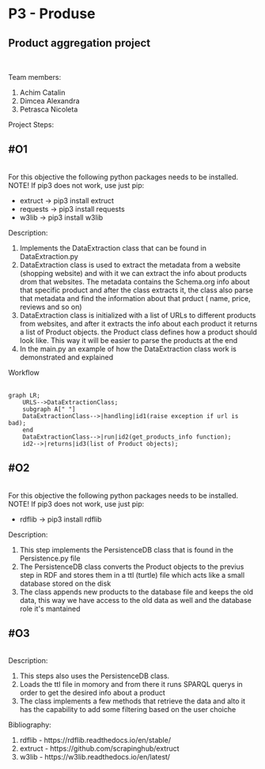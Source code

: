 # P3 - Produse
<h2> Product aggregation project</h2><br>

Team members: <br>
<ol>
  <li>Achim Catalin</li>
  <li>Dimcea Alexandra</li>
  <li>Petrasca Nicoleta</li>
</ol> 

Project Steps:<br>

<h2>#O1</h2><br>
For this objective the following python packages needs to be installed. NOTE! If pip3 does not work, use just pip:<br>
 <ul>
  <li>extruct -> pip3 install extruct</li>
  <li>requests -> pip3 install requests</li>
  <li>w3lib -> pip3 install w3lib</li>
</ul> 

Description: <br>
<ol>
  <li>Implements the DataExtraction class that can be found in DataExtraction.py</li>
  <li>DataExtraction class is used to extract the metadata from a website (shopping website) and with it we can extract the info about products drom that websites. The metadata contains the Schema.org info about that          specific product and after the class extracts it, the class also parse that metadata and find the information       about that prduct ( name, price, reviews and so on)</li>
  <li>DataExtraction class is initialized with a list of URLs to different products from websites, and after it    extracts the info about each product it returns a list of Product objects. the Product class defines how a            product should look like. This way it will be easier to parse the products at the end</li>
  <li>In the main.py an example of how the DataExtraction class work is demonstrated and explained</li>
</ol> 

Workflow<br><br>
```mermaid
graph LR;
    URLS-->DataExtractionClass;
    subgraph A[" "]
    DataExtractionClass-->|handling|id1(raise exception if url is bad);
    end
    DataExtractionClass-->|run|id2(get_products_info function);    
    id2-->|returns|id3(list of Product objects);
```

<h2>#O2</h2><br>
For this objective the following python packages needs to be installed. NOTE! If pip3 does not work, use just pip:<br>
 <ul>
  <li>rdflib -> pip3 install rdflib</li>
</ul> 

Description: <br>
<ol>
  <li>This step implements the PersistenceDB class that is found in the Persistence.py file</li>
  <li>The PersistenceDB class converts the Product objects to the previus step in RDF and stores them in a ttl
  (turtle) file which acts like a small database stored on the disk</li>
  <li>The class appends new products to the database file and keeps the old data, this way we have access to
  the old data as well and the database role it's mantained</li>
</ol> 

<h2>#O3</h2><br>
Description: <br>
<ol>
  <li>This steps also uses the PersistenceDB class.</li>
  <li>Loads the ttl file in momory and from there it runs SPARQL querys in order to get the desired info about a  product</li>
  <li>The class implements a few methods that retrieve the data and alto it has the capability to add some filtering based on the user choiche</li>
</ol> 

Bibliography: <br>
<ol>
  <li>rdflib - https://rdflib.readthedocs.io/en/stable/</li>
  <li>extruct - https://github.com/scrapinghub/extruct</li>
  <li>w3lib - https://w3lib.readthedocs.io/en/latest/</li>
</ol>
      

